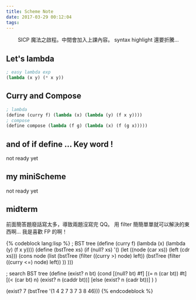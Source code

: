 ```yaml
---
title: Scheme Note
date: 2017-03-29 00:12:04
tags:
---
```


<center>
SICP 魔法之啟程。中間會加入上課內容。
syntax highlight 還要折騰...
</center>

<!-- more -->

## Let's lambda
```lisp
; easy lambda exp
(lambda (x y) (* x y))
```
## Curry and Compose
```lisp
; lambda
(define (curry f) (lambda (x) (lambda (y) (f x y))))
; compose
(define compose (lambda (f g) (lambda (x) (f (g x)))))
```
## and of if define ... Key word !
not ready yet
## my miniScheme
not ready yet

## midterm
前面簡答題廢話寫太多，導致兩題沒寫完 QQ。
用 filter 簡簡單單就可以解決的東西啊...
我是喜歡 FP 的啊！

{% codeblock lang:lisp %}
; BST tree
(define (curry f) (lambda (x) (lambda (y) (f x y))))
(define (bstTree xs)
  (if (null? xs) '()
    (let ((node (car xs))
          (left (cdr xs)))
      (cons node (list
                   (bstTree (filter ((curry >) node) left))
                   (bstTree (filter ((curry <=) node) left))
                   ))
      )))

; search BST tree
(define (exist? n bt)
  (cond [(null? bt) #f]
        [(= n (car bt)) #t]
        [(< (car bt) n) (exist? n (caddr bt))]
        [else (exist? n (cadr bt))]
        )
  )

(exist? 7 (bstTree '(1 4 2 7 3 7 3 8 46)))
{% endcodeblock %}
